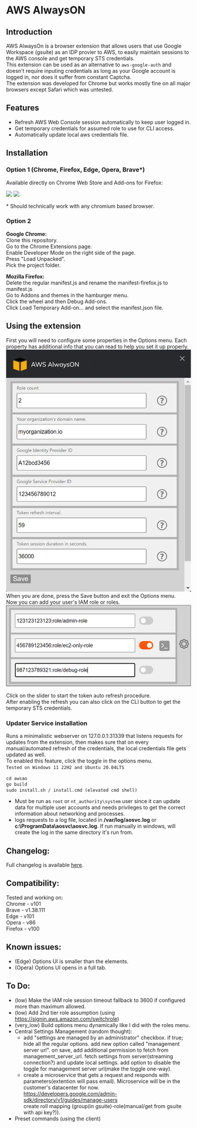 # AWS AlwaysON  

## Introduction
AWS AlwaysOn is a browser extension that allows users that use Google Workspace (gsuite) as an IDP provier to AWS, to easily maintain sessions to the AWS console and get temporary STS credentials.  
This extension can be used as an alternative to `aws-google-auth` and doesn't require inputing credentials as long as your Google account is logged in, nor does it suffer from constant Captcha.  
The extension was developed for Chrome but works mostly fine on all major browsers except Safari which was untested.  
## Features
- Refresh AWS Web Console session automatically to keep user logged in. 
- Get temporary credentials for assumed role to use for CLI access.
- Automatically update local aws credentials file.

## Installation

### Option 1 (Chrome, Firefox, Edge, Opera, Brave*)
Available directly on Chrome Web Store and Add-ons for Firefox:  

<a href="https://chrome.google.com/webstore/detail/aws-alwayson/lfplgkokagjgodoeojaodphmjdhlpega" target="_blank" rel="noopener noreferrer"><img src="https://raw.githubusercontent.com/ilyatbn/aws_alwayson/master/img/chrome.png" width="48" /></a>
<a href="https://addons.mozilla.org/en-US/firefox/addon/aws-alwayson/" target="_blank" rel="noopener noreferrer"><img src="https://raw.githubusercontent.com/ilyatbn/aws_alwayson/master/img/ff.png" width="48" /></a>


\* Should technically work with any chromium based browser.
### Option 2
 **Google Chrome:**  
Clone this repository.  
Go to the Chrome Extensions page.  
Enable Developer Mode on the right side of the page.  
Press "Load Unpacked".  
Pick the project folder.  

**Mozilla Firefox:**  
Delete the regular manifest.js and rename the manifest-firefox.js to manifest.js  
Go to Addons and themes in the hamburger menu.  
Click the wheel and then Debug Add-ons.  
Click Load Temporary Add-on... and select the manifest.json file.  
## Using the extension  
First you will need to configure some properties in the Options menu. Each property has additional info that you can read to help you set it up properly.  
![Options](img/opts.png)  
When you are done, press the Save button and exit the Options menu.  
Now you can add your user's IAM role or roles.    
![Main menu](img/main.png)  

Click on the slider to start the token auto refresh procedure.  
After enabling the refresh you can also click on the CLI button to get the temporary STS credentials.  

### Updater Service installation
Runs a minimalistic webserver on 127.0.0.1:31339 that listens requests for updates from the extension, then makes sure that on every manual/automated refresh of the credentials, the local credentials file gets updated as well.  
To enabled this feature, click the toggle in the options menu.  
`Tested on Windows 11 22H2 and Ubuntu 20.04LTS`  
```
cd awsao
go build
sudo install.sh / install.cmd (elevated cmd shell)
```
- Must be run as `root` or `nt_authority\system` user since it can update data for multiple user accounts and needs privileges to get the correct information about networking and processes.
- logs requests to a log file, located in **/var/log/aosvc.log** or **c:\ProgramData\aosvc\aosvc.log**. If run manually in windows, will create the log in the same directory it's run from.

## Changelog:
Full changelog is available [here](/changelog.md).  
## Compatibility:
Tested and working on:  
Chrome - v101  
Brave - v1.38.111   
Edge  - v101      
Opera - v86  
Firefox - v100  
## Known issues:  
- (Edge) Options UI is smaller than the elements.  
- (Opera) Options UI opens in a full tab.  
## To Do:  
- (low) Make the IAM role session timeout fallback to 3600 if configured more than maximum allowed.  
- (low) Add 2nd tier role assumption (using https://signin.aws.amazon.com/switchrole)  
- (very_low) Build options menu dynamically like I did with the roles menu.  
- Central Settings Management (random thought):  
    * add "settings are managed by an administrator" checkbox. if true; hide all the regular options. add new option called "management server url". on save, add additional permission to fetch from management_server_url. fetch settings from server(streaming connection?) and update local settings. add option to disable the toggle for management server url(make the toggle one-way).    
    * create a microservice that gets a request and responds with parameters(extention will pass email).   Microservice will be in the customer's datacenter for now.  
    https://developers.google.com/admin-sdk/directory/v1/guides/manage-users  
    create roll mapping (group(in gsuite)-role(manual/get from gsuite with api key?)).  
- Preset commands (using the client)